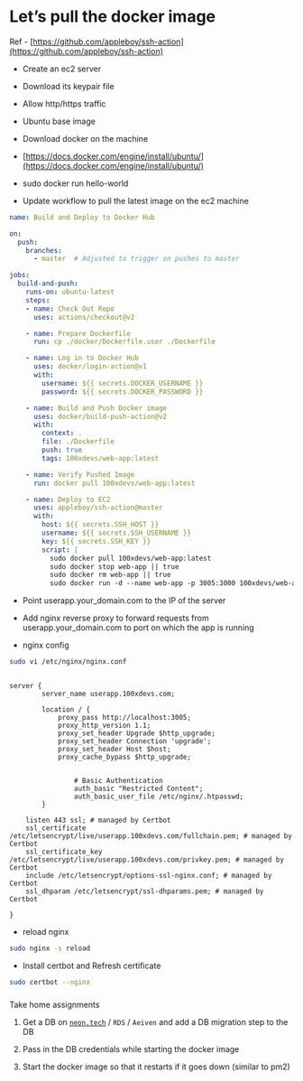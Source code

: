 # Let’s pull the docker image

Ref - [https://github.com/appleboy/ssh-action](https://github.com/appleboy/ssh-action)

*   Create an ec2 server

*   Download its keypair file
*   Allow http/https traffic
*   Ubuntu base image

*   Download docker on the machine

*   [https://docs.docker.com/engine/install/ubuntu/](https://docs.docker.com/engine/install/ubuntu/)
*   sudo docker run hello-world

*   Update workflow to pull the latest image on the ec2 machine

```yaml
name: Build and Deploy to Docker Hub

on:
  push:
    branches:
      - master  # Adjusted to trigger on pushes to master

jobs:
  build-and-push:
    runs-on: ubuntu-latest
    steps:
    - name: Check Out Repo
      uses: actions/checkout@v2

    - name: Prepare Dockerfile
      run: cp ./docker/Dockerfile.user ./Dockerfile

    - name: Log in to Docker Hub
      uses: docker/login-action@v1
      with:
        username: ${{ secrets.DOCKER_USERNAME }}
        password: ${{ secrets.DOCKER_PASSWORD }}

    - name: Build and Push Docker image
      uses: docker/build-push-action@v2
      with:
        context: .
        file: ./Dockerfile
        push: true
        tags: 100xdevs/web-app:latest

    - name: Verify Pushed Image
      run: docker pull 100xdevs/web-app:latest

    - name: Deploy to EC2
      uses: appleboy/ssh-action@master
      with:
        host: ${{ secrets.SSH_HOST }}
        username: ${{ secrets.SSH_USERNAME }}
        key: ${{ secrets.SSH_KEY }}
        script: |
          sudo docker pull 100xdevs/web-app:latest
          sudo docker stop web-app || true
          sudo docker rm web-app || true
          sudo docker run -d --name web-app -p 3005:3000 100xdevs/web-app:latest
```

*   Point userapp.your\_domain.com to the IP of the server

*   Add nginx reverse proxy to forward requests from userapp.your\_domain.com to port on which the app is running

* nginx config
```bash
sudo vi /etc/nginx/nginx.conf
```

```nginx

server {
        server_name userapp.100xdevs.com;

        location / {
            proxy_pass http://localhost:3005;
            proxy_http_version 1.1;
            proxy_set_header Upgrade $http_upgrade;
            proxy_set_header Connection 'upgrade';
            proxy_set_header Host $host;
            proxy_cache_bypass $http_upgrade;


                # Basic Authentication
                auth_basic "Restricted Content";
                auth_basic_user_file /etc/nginx/.htpasswd;
        }

    listen 443 ssl; # managed by Certbot
    ssl_certificate /etc/letsencrypt/live/userapp.100xdevs.com/fullchain.pem; # managed by Certbot
    ssl_certificate_key /etc/letsencrypt/live/userapp.100xdevs.com/privkey.pem; # managed by Certbot
    include /etc/letsencrypt/options-ssl-nginx.conf; # managed by Certbot
    ssl_dhparam /etc/letsencrypt/ssl-dhparams.pem; # managed by Certbot

}
```
* reload nginx
```bash
sudo nginx -s reload
```

*   Install certbot and Refresh certificate

```bash
sudo certbot --nginx
```

### 

[](#5c88dd2074024802abfbba6f59a693eb "Take home assignments")Take home assignments

1.  Get a DB on [`neon.tech`](http://neon.tech) / `RDS` / `Aeiven` and add a DB migration step to the DB

2.  Pass in the DB credentials while starting the docker image

3.  Start the docker image so that it restarts if it goes down (similar to pm2)